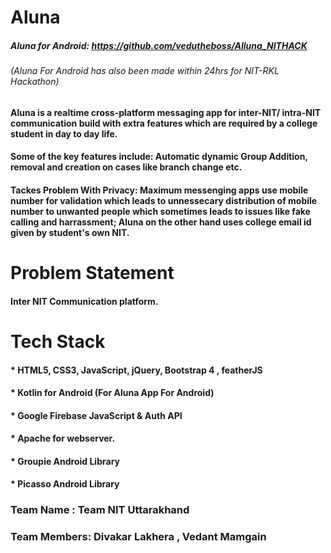 # Aluna
##### Aluna for Android: https://github.com/vedutheboss/Alluna_NITHACK
###### (Aluna For Android has also been made within 24hrs for NIT-RKL Hackathon)
#### Aluna is a realtime cross-platform messaging app for inter-NIT/ intra-NIT communication build with extra features which are required by a college student in day to day life.
#### Some of the key features include: Automatic dynamic Group Addition, removal and creation on cases like branch change etc.
#### Tackes Problem With Privacy: Maximum messenging apps use mobile number for validation which leads to unnessecary distribution of mobile number to unwanted people which sometimes leads to issues like fake calling and harrassment; Aluna on the other hand uses college email id given by student's own NIT.

# Problem Statement
#### Inter NIT Communication platform.

# Tech Stack
#### * HTML5, CSS3, JavaScript, jQuery, Bootstrap 4 , featherJS
#### * Kotlin for Android (For Aluna App For Android)
#### * Google Firebase JavaScript & Auth API
#### * Apache for webserver. 
#### * Groupie Android Library
#### * Picasso Android Library

### Team Name : Team NIT Uttarakhand
### Team Members: Divakar Lakhera , Vedant Mamgain


